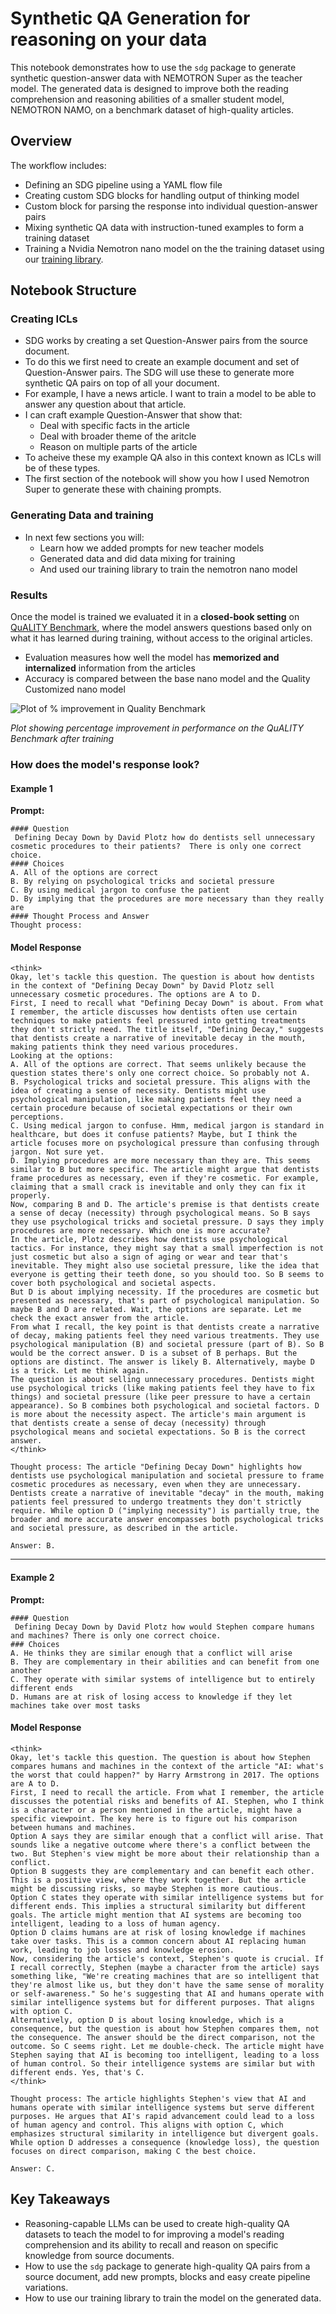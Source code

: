 # Synthetic QA Generation for reasoning on your data

This notebook demonstrates how to use the `sdg` package to generate synthetic question-answer data with NEMOTRON Super as the teacher model. The generated data is designed to improve both the reading comprehension and reasoning abilities of a smaller student model, NEMOTRON NAMO, on a benchmark dataset of high-quality articles.

## Overview

The workflow includes:

- Defining an SDG pipeline using a YAML flow file
- Creating custom SDG blocks for handling output of thinking model
- Custom block for parsing the response into individual question-answer pairs
- Mixing synthetic QA data with instruction-tuned examples to form a training dataset
- Training a Nvidia Nemotron nano model on the the training dataset using our [training library](https://github.com/instructlab/training).

## Notebook Structure

### Creating ICLs
- SDG works by creating a set Question-Answer pairs from the source document.
- To do this we first need to create an example document and set of Question-Answer pairs. The SDG will use these to generate more synthetic QA pairs on top of all your document.
- For example, I have a news article. I want to train a model to be able to answer any question about that article. 
- I can craft example Question-Answer that show that:
  - Deal with specific facts in the article
  - Deal with broader theme of the aritcle
  - Reason on multiple parts of the article
- To acheive these my example QA also in this context known as ICLs will be of these types.
- The first section of the notebook will show you how I used Nemotron Super to generate these with chaining prompts.

### Generating Data and training
- In next few sections you will:
    - Learn how we added prompts for new teacher models
    - Generated data and did data mixing for training
    - And used our training library to train the nemotron nano model

### Results

Once the model is trained we evaluated it in a **closed-book setting** on [QuALITY Benchmark](https://github.com/nyu-mll/quality/tree/main), where the model answers questions based only on what it has learned during training, without access to the original articles.

- Evaluation measures how well the model has **memorized and internalized** information from the articles
- Accuracy is compared between the base nano model and the Quality Customized nano model

![Plot of % improvement in Quality Benchmark](resutls.jpeg)

*Plot showing percentage improvement in performance on the QuALITY Benchmark after training*


### How does the model's response look?

#### Example 1
**Prompt:**
```text
#### Question
 Defining Decay Down by David Plotz how do dentists sell unnecessary cosmetic procedures to their patients?  There is only one correct choice.
#### Choices
A. All of the options are correct
B. By relying on psychological tricks and societal pressure
C. By using medical jargon to confuse the patient 
D. By implying that the procedures are more necessary than they really are
#### Thought Process and Answer
Thought process:
```
#### Model Response
```text
<think>
Okay, let's tackle this question. The question is about how dentists in the context of "Defining Decay Down" by David Plotz sell unnecessary cosmetic procedures. The options are A to D.
First, I need to recall what "Defining Decay Down" is about. From what I remember, the article discusses how dentists often use certain techniques to make patients feel pressured into getting treatments they don't strictly need. The title itself, "Defining Decay," suggests that dentists create a narrative of inevitable decay in the mouth, making patients think they need various procedures.
Looking at the options:
A. All of the options are correct. That seems unlikely because the question states there's only one correct choice. So probably not A.
B. Psychological tricks and societal pressure. This aligns with the idea of creating a sense of necessity. Dentists might use psychological manipulation, like making patients feel they need a certain procedure because of societal expectations or their own perceptions.
C. Using medical jargon to confuse. Hmm, medical jargon is standard in healthcare, but does it confuse patients? Maybe, but I think the article focuses more on psychological pressure than confusing through jargon. Not sure yet.
D. Implying procedures are more necessary than they are. This seems similar to B but more specific. The article might argue that dentists frame procedures as necessary, even if they're cosmetic. For example, claiming that a small crack is inevitable and only they can fix it properly.
Now, comparing B and D. The article's premise is that dentists create a sense of decay (necessity) through psychological means. So B says they use psychological tricks and societal pressure. D says they imply procedures are more necessary. Which one is more accurate?
In the article, Plotz describes how dentists use psychological tactics. For instance, they might say that a small imperfection is not just cosmetic but also a sign of aging or wear and tear that's inevitable. They might also use societal pressure, like the idea that everyone is getting their teeth done, so you should too. So B seems to cover both psychological and societal aspects.
But D is about implying necessity. If the procedures are cosmetic but presented as necessary, that's part of psychological manipulation. So maybe B and D are related. Wait, the options are separate. Let me check the exact answer from the article.
From what I recall, the key point is that dentists create a narrative of decay, making patients feel they need various treatments. They use psychological manipulation (B) and societal pressure (part of B). So B would be the correct answer. D is a subset of B perhaps. But the options are distinct. The answer is likely B. Alternatively, maybe D is a trick. Let me think again.
The question is about selling unnecessary procedures. Dentists might use psychological tricks (like making patients feel they have to fix things) and societal pressure (like peer pressure to have a certain appearance). So B combines both psychological and societal factors. D is more about the necessity aspect. The article's main argument is that dentists create a sense of decay (necessity) through psychological means and societal expectations. So B is the correct answer.
</think>

Thought process: The article "Defining Decay Down" highlights how dentists use psychological manipulation and societal pressure to frame cosmetic procedures as necessary, even when they are unnecessary. Dentists create a narrative of inevitable "decay" in the mouth, making patients feel pressured to undergo treatments they don't strictly require. While option D ("implying necessity") is partially true, the broader and more accurate answer encompasses both psychological tricks and societal pressure, as described in the article. 

Answer: B.
```

---

#### Example 2
**Prompt:**
```text
#### Question
 Defining Decay Down by David Plotz how would Stephen compare humans and machines? There is only one correct choice.
### Choices
A. He thinks they are similar enough that a conflict will arise
B. They are complementary in their abilities and can benefit from one another
C. They operate with similar systems of intelligence but to entirely different ends
D. Humans are at risk of losing access to knowledge if they let machines take over most tasks
```

#### Model Response
```text
<think>
Okay, let's tackle this question. The question is about how Stephen compares humans and machines in the context of the article "AI: what's the worst that could happen?" by Harry Armstrong in 2017. The options are A to D.
First, I need to recall the article. From what I remember, the article discusses the potential risks and benefits of AI. Stephen, who I think is a character or a person mentioned in the article, might have a specific viewpoint. The key here is to figure out his comparison between humans and machines.
Option A says they are similar enough that a conflict will arise. That sounds like a negative outcome where there's a conflict between the two. But Stephen's view might be more about their relationship than a conflict.
Option B suggests they are complementary and can benefit each other. This is a positive view, where they work together. But the article might be discussing risks, so maybe Stephen is more cautious.
Option C states they operate with similar intelligence systems but for different ends. This implies a structural similarity but different goals. The article might mention that AI systems are becoming too intelligent, leading to a loss of human agency.
Option D claims humans are at risk of losing knowledge if machines take over tasks. This is a common concern about AI replacing human work, leading to job losses and knowledge erosion.
Now, considering the article's context, Stephen's quote is crucial. If I recall correctly, Stephen (maybe a character from the article) says something like, "We're creating machines that are so intelligent that they're almost like us, but they don't have the same sense of morality or self-awareness." So he's suggesting that AI and humans operate with similar intelligence systems but for different purposes. That aligns with option C. 
Alternatively, option D is about losing knowledge, which is a consequence, but the question is about how Stephen compares them, not the consequence. The answer should be the direct comparison, not the outcome. So C seems right. Let me double-check. The article might have Stephen saying that AI is becoming too intelligent, leading to a loss of human control. So their intelligence systems are similar but with different ends. Yes, that's C.
</think>

Thought process: The article highlights Stephen's view that AI and humans operate with similar intelligence systems but serve different purposes. He argues that AI's rapid advancement could lead to a loss of human agency and control. This aligns with option C, which emphasizes structural similarity in intelligence but divergent goals. While option D addresses a consequence (knowledge loss), the question focuses on direct comparison, making C the best choice.

Answer: C.
```

## Key Takeaways

- Reasoning-capable LLMs can be used to create high-quality QA datasets to teach the model to for improving a model's reading comprehension and its ability to recall and reason on specific knowledge from source documents.
- How to use the `sdg` package to generate high-quality QA pairs from a source document, add new prompts, blocks and easy create pipeline variations.
- How to use our training library to train the model on the generated data.
